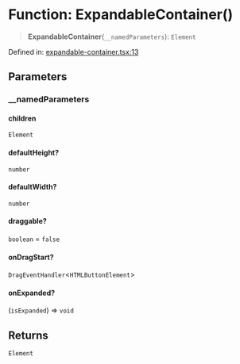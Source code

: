 # Function: ExpandableContainer()

> **ExpandableContainer**(`__namedParameters`): `Element`

Defined in: [expandable-container.tsx:13](https://github.com/GeoDaCenter/openassistant/blob/ae6e39c15b60e7a98a21d90a5bbeff5dc44c1295/packages/common/src/expandable-container.tsx#L13)

## Parameters

### \_\_namedParameters

#### children

`Element`

#### defaultHeight?

`number`

#### defaultWidth?

`number`

#### draggable?

`boolean` = `false`

#### onDragStart?

`DragEventHandler`\<`HTMLButtonElement`\>

#### onExpanded?

(`isExpanded`) => `void`

## Returns

`Element`
